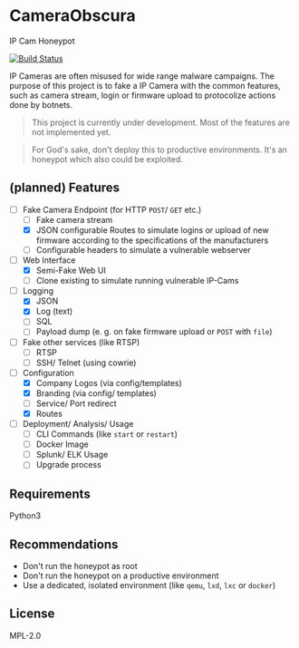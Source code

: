 # CameraObscura

IP Cam Honeypot

[![Build Status](https://travis-ci.org/RoastingMalware/CameraObscura.svg?branch=master)](https://travis-ci.org/RoastingMalware/CameraObscura)

IP Cameras are often misused for wide range malware campaigns. The purpose of this project is to fake a IP Camera with the common features, such as camera stream, login or firmware upload to protocolize actions done by botnets.

> This project is currently under development. Most of the features are not implemented yet.

> For God's sake, don't deploy this to productive environments. It's an honeypot which also could be exploited.

## (planned) Features

- [ ] Fake Camera Endpoint (for HTTP `POST`/ `GET` etc.)
  - [ ] Fake camera stream
  - [x] JSON configurable Routes to simulate logins or upload of new firmware according to the specifications of the manufacturers
  - [ ] Configurable headers to simulate a vulnerable webserver
- [ ] Web Interface
  - [x] Semi-Fake Web UI
  - [ ] Clone existing to simulate running vulnerable IP-Cams
- [ ] Logging
  - [x] JSON
  - [x] Log (text)
  - [ ] SQL
  - [ ] Payload dump (e. g. on fake firmware upload or `POST` with `file`)
- [ ] Fake other services (like RTSP)
  - [ ] RTSP 
  - [ ] SSH/ Telnet (using cowrie)
- [ ] Configuration
  - [x] Company Logos (via config/templates)
  - [x] Branding (via config/ templates)
  - [ ] Service/ Port redirect
  - [x] Routes
- [ ] Deployment/ Analysis/ Usage
  - [ ] CLI Commands (like `start` or `restart`)
  - [ ] Docker Image 
  - [ ] Splunk/ ELK Usage
  - [ ] Upgrade process

## Requirements

Python3

## Recommendations

- Don't run the honeypot as root
- Don't run the honeypot on a productive environment
- Use a dedicated, isolated environment (like `qemu`, `lxd`, `lxc` or `docker`)

## License

MPL-2.0
